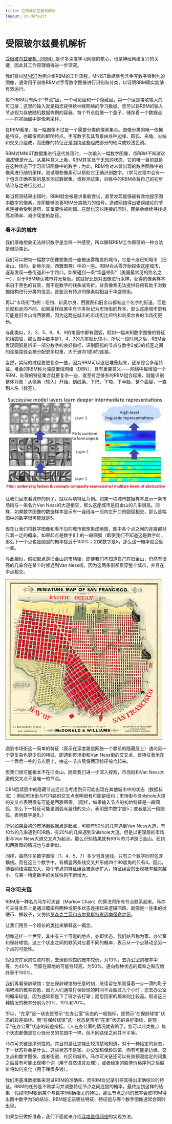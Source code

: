 ```yaml
---
title: 受限玻尔兹曼机解析
layout: cn-default
---
```


# 受限玻尔兹曼机解析

[受限玻尔兹曼机（RBM）](./restrictedboltzmannmachine.html)是许多深度学习网络的核心，也是神经网络复兴的关键，因此其工作原理值得进一步深究。 

我们将以[MNIST](./rbm-mnist-tutorial.html)为例介绍RBM的工作流程。MNIST数据集包含手写数字零到九的图像，通常用于训练RBM对手写数字图像进行识别和分类，以证明RBM确实能够有效运行。

每个RBM只有两个“节点”层，一个可见层和一个隐藏层。第一个层是接收输入的可见层；这里的输入就是指您提供给神经网络的学习数据。您可以将RBM的输入节点视为存放随机数据样例的容器。每个节点就像一个盒子，储存着一个数据点——在初始层中是像素采样。 

在RBM看来，每一幅图像不过是一个需要分类的像素集合。图像分类的唯一依据是特征，亦即像素的鲜明特点。手写数字及其背景由各种边缘、圆弧、夹角、尖端和交叉点组成，而图像的特征正是围绕这些组成部分的较深或较浅色调。

RBM对MNIST数据集进行迭代处理时，一次输入一幅数字图像，*但RBM不知道这幅图像是什么*。从某种意义上看，RBM其实处于无知的状态，它的唯一目的就是在这种状态下学习辨识图像中的数字；为此，RBM会对未曾出现的数字图像中的像素进行随机采样，测试哪些像素可以帮助它正确识别数字。（学习过程中会有一个包含正确答案的基准测试数据集，或称测试集，训练中的RBM会将自己的初步结论与之进行比对。）

每当预测结果出错时，RBM就会被要求重新尝试，直至发现能够最有效地提示图中数字的像素，亦即能够改善RBM分类能力的信号。造成网络得出错误结论的节点连接会受到惩罚，其重要性被削弱。在弱化这些连接的同时，网络会继续寻找提高准确率、减少误差的路径。

### 看不见的城市

我们很难想象无法辨识数字是怎样一种感受，所以解释RBM工作原理的一种方法是借助类比。

我们可以把每一幅数字图像想象成一座被迷雾覆盖的城市，它是十座已知城市（旧金山、纽约、新奥尔良、西雅图等）中的一座。RBM会从零开始探索这座城市，逐渐发现一些街道和十字路口。如果碰到一条“华盛顿街”（美国最常见的路名之一），对于RBM辨认城市并无帮助。这就好比是对图像进行采样，获得的像素样本来自于黑色的背景，而不是数字的线条或弯折。背景像素无法提供任何有助于对数据结构进行分类的信息。这些没有特点的像素就相当于华盛顿街。

再以“市场街”为例：纽约、新奥尔良、西雅图和旧金山都有这个名字的街道，但是长度和走向不同。如果采样结果中有许多标记为市场街的样本，那么这座城市更有可能是旧金山或西雅图，因为这两座城市的市场街比纽约和新奥尔良的市场街更长。

与此类似，2、3、5、6、8、9的笔画中都有圆弧，假如一幅未知数字图像的特征包括圆弧，那么图中数字是1、4、7的几率就比较小。所以一段时间之后，RBM会发现圆弧是辨识一部分数字的良好指标，识别圆弧的节点与数字2或3的标签之间的连接路径会被分配更多权重，大于通向1或4的连接。 

当然，实际的过程要更复杂一些，因为RBM可以逐层堆叠起来，逐渐综合多组特征。堆叠的RBM称为深度置信网络（DBN），具有重要意义——网络中每增加一个RBM，处理的特征集合就更复杂一些，直至有足够多的RBM组合起来，就能识别整体对象：从像素（输入）开始，到线条、下巴、下颚、下半脸、整个面容，一直到人名（标签）。 

![Alt text](../img/feature_hierarchy.png)

让我们回来看城市的例子，就以两项特征为例。如果一项城市数据样本显示一条市场街与一条名为Van Ness的大道相交，那么这座城市是旧金山的几率很高。同样，如果数字图像的数据样本显示有一竖线与一段向左开口的圆弧相交，那么这幅图中的数字很可能就是5。 

现在让我们将数字图像和看不见的城市都想象成地图，图中各个点之间的连接都对应着一定的概率。如果起点是数字8上的一段圆弧（即使我们不知道这是数字8），那么下一个点也是圆弧的概率接近于100%；如果数字是5，那么这一概率就会低一些。 

与此相似，假如起点是旧金山的市场街，即便我们不知道自己在旧金山，仍然有很高的几率会在某个时候遇到Van Ness街，因为这两条街都贯穿整个城市，并且在中点相交。

![Alt text](../img/oldSF.png)

遇到市场街这一简单的特征（表示在深度置信网络一个靠前的隐藏层上）通向另一个更复杂也更少见的特征，即遇到市场街和Van Ness街的交叉点，该特征表示在一个靠后一些的节点层上，由这一节点层将两项特征综合起来。 

但我们很可能根本不在旧金山。随着我们进一步深入探索，市场街和Van Ness大道的交叉点不是唯一的节点。 

DBN后续层中的隐藏节点还应当考虑到只可能出现在其他城市中的状态（数据状况）：例如市场街与FDR路的交叉点表明很有可能是纽约；市场街与Shilshole大道的交叉点表明很有可能是西雅图等。（同样，如果输入节点的初始特征是一段圆弧，那么下一特征可能是圆弧与竖线的交点，表明图中数字是5；或者是另一段圆弧，表明数字是8。）

所以如果最初的市场街数据点是起点，可能有50%的几率遇到Van Ness大道，有10%的几率遇到FDR路，有20%的几率遇到Shilshole大道。但是以更深层的市场街与Van Ness大道交叉点为起点，那么识别结果就有*99%的几率*是旧金山。纽约和西雅图的情况也与此相似。 

同样，虽然许多数字图像（1、4、5、7）多少包含竖线，只有三个数字同时包含横线。而在这三个数字中，有横竖两条线交叉并形成四个90度角的只有4。因此，随着网络深度加大，每个节点的特征组合被逐步扩大，特征组合的出现概率越来越小，与某一特定数字的关联性则不断增大。 

### 马尔可夫链

RBM用一种名为马尔可夫链（Markov Chain）的算法将所有节点联系起来。马尔可夫链本质上是通过概率将两种或更多状态连接起来逻辑回路。就像是一连串的抛硬币、掷骰子，又仿佛[罗森克兰茨和吉尔登斯特恩迈向宿命之死](https://en.wikipedia.org/wiki/Rosencrantz_and_Guildenstern_Are_Dead)。 

让我们用另一个超长的类比来解释这一概念。 

想像这样一个世界，其中有三个可能的地点，亦即状态，我们姑且称为家、办公室和保龄球馆。这三个状态之间的联系对应着不同的概率，表示从一个点移动至另一个点的可能性。 

假设您在家的任意时刻，去保龄球馆的概率较低，为10%，去办公室的概率中等，为40%，而留在原地的可能性较高，为50%。通向各种状态的概率之和应始终等于100%。

我们再看保龄球馆：您在保龄球馆的任意时刻，继续留在那里穿着一步一滑的鞋子喝啤酒的概率较低，因为人们通常打保龄球的时间不会超过几个小时；您去办公室的概率较低，因为通常都是下了班才去打球；而您回家的概率则比较高。假设这三种情况的概率分别为20%、10%和70%。 

所以，“在家”这一状态是预示“在办公室”状态的一般指标，是预示“在保龄球馆”状态的较差指标。而“在保龄球馆”这一状态是预示“在家”状态的良好指标，是预示“在办公室”状态的较差指标。（人在办公室的情况就省略了，您可以此类推。）每个状态都像是在小径分叉的花园中一样，但不同路径之间并不平等。

马尔可夫链是序列性的。其目的是让您能比较清楚地知道，对于一种给定的状态，下一状态将会是什么。这些状态不是家、办公室和保龄球馆，而有可能是边缘、交叉点和数字图像，或者街道、社区和城市。马尔可夫链还可以有效预测给定的词集之后最有可能出现哪个词（用于自然语言处理），或者给定的股票价格序列之后股价将如何变化（用于赚很多钱）。

我们用基准数据集来测试RBM的准确率，而RBM会记录引导其得出正确结论的特征。RBM的任务是不断学习并调整特征节点之间连接的概率，最终达到这样的结果：假如RBM收到某个与数字5明确相关的特征，那么节点之间的概率会使RBM得出图中数字为5的结论。RBM能记录哪些特征、特征组与哪个数字图像通常会同时出现。 

如果您已做好准备，我们下面就来介绍[深度置信网络](./deepbeliefnetwork.html)的实现方法。
